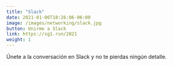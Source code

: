 ```yaml
---
title: "Slack"
date: 2021-01-06T18:26:06-06:00
image: /images/networking/slack.jpg
button: Unirme a Slack
link: https://sg1.run/2021
weight: 1
---
```


Únete a la conversación en Slack y no te pierdas ningún detalle.